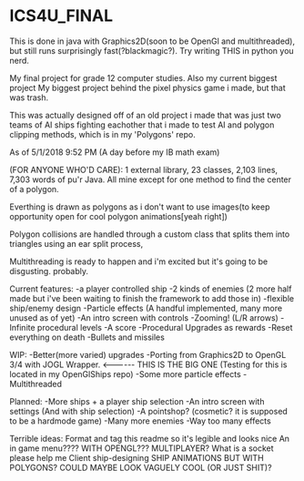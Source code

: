 # ICS4U_FINAL
This is done in java with Graphics2D(soon to be OpenGl and multithreaded),
but still runs surprisingly fast(?blackmagic?). Try writing THIS in python you nerd.

My final project for grade 12 computer studies. Also my current biggest project
My biggest project behind the pixel physics game i made, but that was trash.

This was actually designed off of an old project i made that was just two teams of AI ships fighting 
eachother that i made to test AI and polygon clipping methods, which is in my 'Polygons' repo.

As of 5/1/2018 9:52 PM (A day before my IB math exam)

(FOR ANYONE WHO'D CARE):
1 external library, 23 classes, 2,103 lines, 7,303 words of pu'r Java. All mine except for one method to find the center of a polygon.

Everthing is drawn as polygons as i don't want to use images(to keep opportunity open for cool polygon animations[yeah right])

Polygon collisions are handled through a custom class that splits them into triangles using an ear split process, 

Multithreading is ready to happen and i'm excited but it's going to be disgusting. probably.


Current features:
-a player controlled ship
-2 kinds of enemies (2 more half made but i've been waiting to finish the framework to add those in)
-flexible ship/enemy design
-Particle effects (A handful implemented, many more unused as of yet)
-An intro screen with controls
-Zooming! (L/R arrows)
-Infinite procedural levels
-A score
-Procedural Upgrades as rewards 
-Reset everything on death
-Bullets and missiles

WIP:
-Better(more varied) upgrades
-Porting from Graphics2D to OpenGL 3/4 with JOGL Wrapper. <------ THIS IS THE BIG ONE (Testing for this is located in my OpenGlShips repo)
-Some more particle effects
-Multithreaded

Planned:
-More ships + a player ship selection
-An intro screen with settings (And with ship selection)
-A pointshop? (cosmetic? it is supposed to be a hardmode game)
-Many more enemies
-Way too many effects

Terrible ideas:
Format and tag this readme so it's legible and looks nice
An in game menu???? WITH OPENGL???
MULTIPLAYER? What is a socket please help me
Client ship-designing
SHIP ANIMATIONS BUT WITH POLYGONS? COULD MAYBE LOOK VAGUELY COOL (OR JUST SHIT)?
